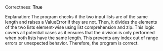Correctness: **True**

Explanation: The program checks if the two input lists are of the same length and raises a ValueError if they are not. Then, it divides the elements of the two lists element-wise using list comprehension and zip. This logic covers all potential cases as it ensures that the division is only performed when both lists have the same length. This prevents any index out of range errors or unexpected behavior. Therefore, the program is correct.